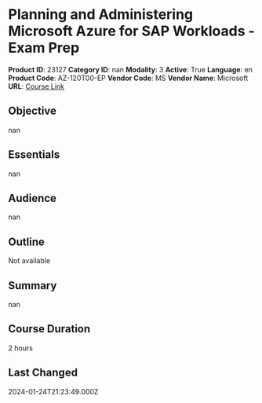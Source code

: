 # Planning and Administering Microsoft Azure for SAP Workloads - Exam Prep

**Product ID**: 23127
**Category ID**: nan
**Modality**: 3
**Active**: True
**Language**: en
**Product Code**: AZ-120T00-EP
**Vendor Code**: MS
**Vendor Name**: Microsoft
**URL**: [Course Link](https://www.fastlaneus.com/course/microsoft-az-120t00-ep)

## Objective
nan

## Essentials
nan

## Audience
nan

## Outline
Not available

## Summary
nan

## Course Duration
2 hours

## Last Changed
2024-01-24T21:23:49.000Z
